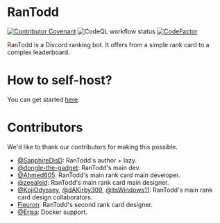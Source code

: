 # RanTodd
[![Contributor Covenant](https://img.shields.io/badge/Contributor%20Covenant-2.1-4baaaa.svg)](CODE_OF_CONDUCT.md)
![CodeQL workflow status](https://github.com/RanTodd-Team/RanTodd/actions/workflows/codeql-analysis.yml/badge.svg)
[![CodeFactor](https://www.codefactor.io/repository/github/rantodd-team/rantodd/badge)](https://www.codefactor.io/repository/github/rantodd-team/rantodd)

RanTodd is a Discord ranking bot. It offers from a simple rank card to a complex leaderboard.

# How to self-host?
You can get started [here](./docs/get-started/ddev.md).

# Contributors
We'd like to thank our contributors for making this possible. 
- [@SapphireDisD](https://github.com/SapphireDisD): RanTodd's author + lazy.
- [@dongle-the-gadget](https://github.com/dongle-the-gadget): RanTodd's main dev.
- [@Ahmed605](https://github.com/Ahmed605): RanTodd's main rank card main developer.
- [@zeealeid](https://github.com/zeealeid): RanTodd's main rank card main designer.
- [@KojiOdyssey](https://github.com/KojiOdyssey), [@dAKirby309](https://github.com/dAKirby309), [@itsWindows11](https://github.com/itsWindows11): RanTodd's main rank card design collaborators.
- [Fleuron](https://discord.com/users/188482204601548800): RanTodd's second rank card designer.
- [@Erisa](https://github.com/Erisa): Docker support.

